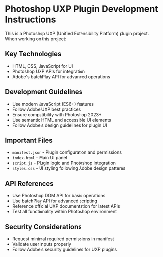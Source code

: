 <!-- Use this file to provide workspace-specific custom instructions to Copilot. For more details, visit https://code.visualstudio.com/docs/copilot/copilot-customization#_use-a-githubcopilotinstructionsmd-file -->

# Photoshop UXP Plugin Development Instructions

This is a Photoshop UXP (Unified Extensibility Platform) plugin project. When working on this project:

## Key Technologies
- HTML, CSS, JavaScript for UI
- Photoshop UXP APIs for integration
- Adobe's batchPlay API for advanced operations

## Development Guidelines
- Use modern JavaScript (ES6+) features
- Follow Adobe UXP best practices
- Ensure compatibility with Photoshop 2023+
- Use semantic HTML and accessible UI elements
- Follow Adobe's design guidelines for plugin UI

## Important Files
- `manifest.json` - Plugin configuration and permissions
- `index.html` - Main UI panel
- `script.js` - Plugin logic and Photoshop integration
- `styles.css` - UI styling following Adobe design patterns

## API References
- Use Photoshop DOM API for basic operations
- Use batchPlay API for advanced scripting
- Reference official UXP documentation for latest APIs
- Test all functionality within Photoshop environment

## Security Considerations
- Request minimal required permissions in manifest
- Validate user inputs properly
- Follow Adobe's security guidelines for UXP plugins
